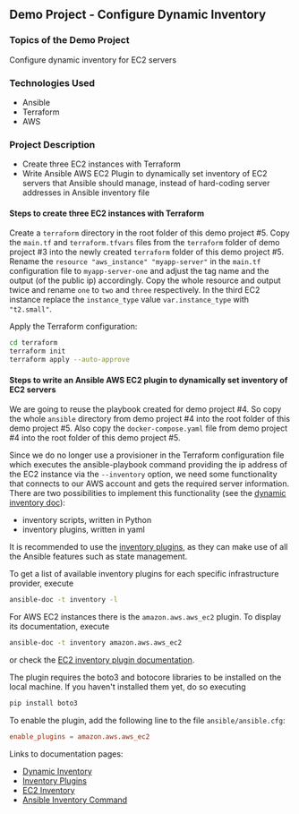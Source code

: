 ## Demo Project - Configure Dynamic Inventory

### Topics of the Demo Project
Configure dynamic inventory for EC2 servers

### Technologies Used
- Ansible
- Terraform
- AWS

### Project Description
- Create three EC2 instances with Terraform
- Write Ansible AWS EC2 Plugin to dynamically set inventory of EC2 servers that Ansible should manage, instead of hard-coding server addresses in Ansible inventory file

#### Steps to create three EC2 instances with Terraform
Create a `terraform` directory in the root folder of this demo project #5. Copy the `main.tf` and `terraform.tfvars` files from the `terraform` folder of demo project #3 into the newly created `terraform` folder of this demo project #5. Rename the `resource "aws_instance" "myapp-server"` in the `main.tf` configuration file to `myapp-server-one` and adjust the tag name and the output (of the public ip) accordingly. Copy the whole resource and output twice and rename `one` to `two` and `three` respectively. In the third EC2 instance replace the `instance_type` value `var.instance_type` with `"t2.small"`.

Apply the Terraform configuration:
```sh
cd terraform
terraform init
terraform apply --auto-approve
```

#### Steps to write an Ansible AWS EC2 plugin to dynamically set inventory of EC2 servers
We are going to reuse the playbook created for demo project #4. So copy the whole `ansible` directory from demo project #4 into the root folder of this demo project #5. Also copy the `docker-compose.yaml` file from demo project #4 into the root folder of this demo project #5.

Since we do no longer use a provisioner in the Terraform configuration file which executes the ansible-playbook command providing the ip address of the EC2 instance via the `--inventory` option, we need some functionality that connects to our AWS account and gets the required server information. There are two possibilities to implement this functionality (see the [dynamic inventory doc](https://docs.ansible.com/ansible/latest/user_guide/intro_dynamic_inventory.html)):
- inventory scripts, written in Python
- inventory plugins, written in yaml

It is recommended to use the [inventory plugins](https://docs.ansible.com/ansible/latest/plugins/inventory.html#inventory-plugins), as they can make use of all the Ansible features such as state management.

To get a list of available inventory plugins for each specific infrastructure provider, execute
```sh
ansible-doc -t inventory -l
```

For AWS EC2 instances there is the `amazon.aws.aws_ec2` plugin. To display its documentation, execute
```sh
ansible-doc -t inventory amazon.aws.aws_ec2
```
or check the [EC2 inventory plugin documentation](https://docs.ansible.com/ansible/latest/collections/amazon/aws/aws_ec2_inventory.html).

The plugin requires the boto3 and botocore libraries to be installed on the local machine. If you haven't installed them yet, do so executing
```sh
pip install boto3
```

To enable the plugin, add the following line to the file `ansible/ansible.cfg`:
```conf
enable_plugins = amazon.aws.aws_ec2
```





Links to documentation pages:
- [Dynamic Inventory](https://docs.ansible.com/ansible/latest/user_guide/intro_dynamic_inventory.html)
- [Inventory Plugins](https://docs.ansible.com/ansible/latest/plugins/inventory.html#inventory-plugins)
- [EC2 Inventory](https://docs.ansible.com/ansible/latest/collections/amazon/aws/aws_ec2_inventory.html)
- [Ansible Inventory Command](https://docs.ansible.com/ansible/latest/cli/ansible-inventory.html)
